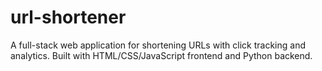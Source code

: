 # url-shortener
A full-stack web application for shortening URLs with click tracking and analytics. Built with HTML/CSS/JavaScript frontend and Python backend.
